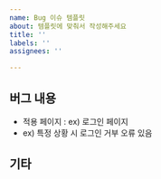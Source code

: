 ```yaml
---
name: Bug 이슈 템플릿
about: 템플릿에 맞춰서 작성해주세요
title: ''
labels: ''
assignees: ''

---
```


<!--
  * Assignees 등록하기
  * Labels 등록하기
  * commit 시 issue number 넣기
-->

## 버그 내용
 * 적용 페이지 : ex) 로그인 페이지
 * ex) 특정 상황 시 로그인 거부 오류 있음

## 기타
